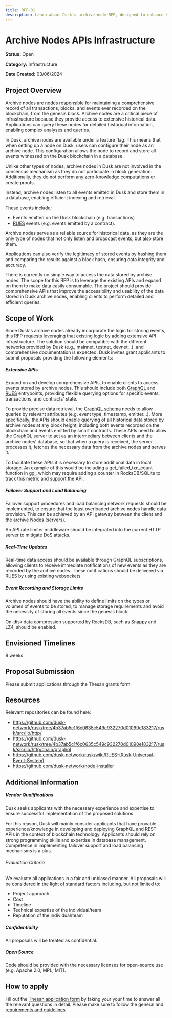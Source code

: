 ```yaml
---
title: RFP-01
description: Learn about Dusk’s archive node RFP, designed to enhance historical data access on Dusk.
---
```


# Archive Nodes APIs Infrastructure

**Status:** Open

**Category:** Infrastructure

**Date Created:** 03/06/2024

## Project Overview

Archive nodes are nodes responsible for maintaining a comprehensive record of all transactions, blocks, and events ever recorded on the blockchain, from the genesis block. Archive nodes are a critical piece of infrastructure because they provide access to extensive historical data. Applications can query these nodes for detailed historical information, enabling complex analyses and queries.

In Dusk, archive nodes are available under a feature flag. This means that when setting up a node on Dusk, users can configure their node as an archive node. This configuration allows the node to record and store all events witnessed on the Dusk blockchain in a database.

Unlike other types of nodes, archive nodes in Dusk are not involved in the consensus mechanism as they do not participate in block generation. Additionally, they do not perform any zero-knowledge computations or create proofs.

Instead, archive nodes listen to all events emitted in Dusk and store them in a database, enabling efficient indexing and retrieval. 

These events include:

- Events emitted on the Dusk blockchain (e.g. transactions)
- <a href="https://github.com/dusk-network/rusk/wiki/RUES-(Rusk-Universal-Event-System)" target="_blank">RUES</a> events (e.g. events emitted by a contract). 

Archive nodes serve as a reliable source for historical data, as they are the only type of nodes that not only listen and broadcast events, but also store them. 

Applications can also verify the legitimacy of stored events by hashing them and comparing the results against a block hash, ensuring data integrity and accuracy.

There is currently no simple way to access the data stored by archive nodes. The scope for this RFP is to leverage the existing APIs and expand on them to make data easily consumable. The project should provide comprehensive APIs that improve the accessibility and usability of the data stored in Dusk archive nodes, enabling clients to perform detailed and efficient queries.

## Scope of Work

Since Dusk's archive nodes already incorporate the logic for storing events, this RFP requests leveraging that existing logic by adding extensive API infrastructure.
The solution should be compatible with the different networks provided by Dusk (e.g., mainnet, testnet, devnet…), and comprehensive documentation is expected.
Dusk invites grant applicants to submit proposals providing the following elements:

##### Extensive APIs

Expand on and develop comprehensive APIs, to enable clients to access events stored by archive nodes. This should include both <a href="https://github.com/dusk-network/rusk/tree/4b37ab5c1f6c0635c549c932270d01090e183217/rusk/src/lib/http/chain/graphql" target="_blank">GraphQL</a> and <a href="https://github.com/dusk-network/rusk/wiki/RUES-(Rusk-Universal-Event-System)l" target="_blank">RUES</a> entrypoints, providing flexible querying options for specific events, transactions, and contracts' state.

To provide precise data retrieval, the <a href="https://github.com/dusk-network/rusk/blob/4b37ab5c1f6c0635c549c932270d01090e183217/rusk/src/lib/http/chain/graphql/data.rs" target="_blank">GraphQL schema</a> needs to allow queries by relevant attributes (e.g. event type, timestamp, emitter...). More specifically, the APIs should enable querying of all historical data stored by archive nodes at any block height, including both events recorded on the blockchain and events emitted by smart contracts. These APIs need to allow the GraphQL server to act as an intermediary between clients and the archive nodes' database, so that when a query is received, the server processes it, fetches the necessary data from the archive nodes and serves it.

To facilitate these APIs it is necessary to store additional data in local storage. An example of this would be including a get_failed_txn_count function in <a href="https://github.com/dusk-network/dusk-blockchain/tree/7031c8eb1efb77003c316ca25dd49a42325dd011/pkg/gql" target="_blank">gql</a>, which may require adding a counter in RocksDB/SQLite to track this metric and support the API.

##### Failover Support and Load Balancing

Failover support procedures and load balancing network requests should be implemented, to ensure that the least overloaded archive nodes handle data provision. This can be achieved by an API gateway between the client and the archive Nodes (servers). 

An API rate limiter middleware should be integrated into the current HTTP server to mitigate DoS attacks.

##### Real-Time Updates

Real-time data access should be available through GraphQL subscriptions, allowing clients to receive immediate notifications of new events as they are recorded by the archive nodes. These notifications should be delivered via RUES by using existing websockets.

##### Event Recording and Storage Limits

Archive nodes should have the ability to define limits on the types or volumes of events to be stored, to manage storage requirements and avoid the necessity of storing all events since the genesis block. 

On-disk data compression supported by RocksDB, such as Snappy and LZ4, should be enabled.

## Envisioned Timelines

8 weeks

## Proposal Submission

Please submit applications through the Thesan grants form.

## Resources

Relevant repositories can be found here:

- https://github.com/dusk-network/rusk/tree/4b37ab5c1f6c0635c549c932270d01090e183217/rusk/src/lib/http/
- https://github.com/dusk-network/rusk/tree/4b37ab5c1f6c0635c549c932270d01090e183217/rusk/src/lib/http/chain/graphql
- https://github.com/dusk-network/rusk/wiki/RUES-(Rusk-Universal-Event-System)
- https://github.com/dusk-network/node-installer

## Additional Information

##### Vendor Qualifications

Dusk seeks applicants with the necessary experience and expertise to ensure successful implementation of the proposed solutions. 

For this reason, Dusk will mainly consider applicants that have provable experience/knowledge in developing and deploying GraphQL and REST APIs in the context of blockchain technology. Applicants should rely on strong programming skills and expertise in database management. Competence in implementing failover support and load balancing mechanisms is a plus.

###### Evaluation Criteria

We evaluate all applications in a fair and unbiased manner. All proposals will be considered in the light of standard factors including, but not limited to:
- Project approach
- Cost
- Timeline
- Technical expertise of the individual/team
- Reputation of the individual/team

##### Confidentiality

All proposals will be treated as confidential.

##### Open Source

Code should be provided with the necessary licenses for open-source use (e.g. Apache 2.0, MPL, MIT).

## How to apply

Fill out the [Thesan application form](https://qfisyyuui1g.typeform.com/to/uAucnWFJ) by taking your your time to answer all the relevant questions in detail. Please make sure to follow the general and <a href="http://docs.dusk.network/grants/#selection-process" target="_blank">requirements and guidelines</a>.
